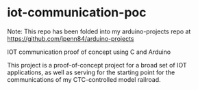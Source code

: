 # iot-communication-poc

Note: This repo has been folded into my arduino-projects repo at https://github.com/jpenn84/arduino-projects

IOT communication proof of concept using C and Arduino

This project is a proof-of-concept project for a broad set of IOT applications, as well as serving for the starting point for the communications of my CTC-controlled model railroad.
